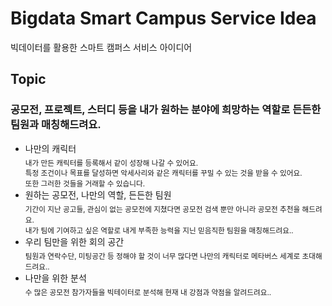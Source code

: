 # Bigdata Smart Campus Service Idea
빅데이터를 활용한 스마트 캠퍼스 서비스 아이디어

## Topic
### 공모전, 프로젝트, 스터디 등을 내가 원하는 분야에 희망하는 역할로 든든한 팀원과 매칭해드려요.

- 나만의 캐릭터   
  <sub>내가 만든 캐릭터를 등록해서 같이 성장해 나갈 수 있어요.   
  특정 조건이나 목표를 달성하면 악세사리와 같은 캐릭터를 꾸밀 수 있는 것을 받을 수 있어요.   
  또한 그러한 것들을 거래할 수 있습니다.</sub>
- 원하는 공모전, 나만의 역할, 든든한 팀원   
  <sub>기간이 지난 공고들, 관심이 없는 공모전에 지쳤다면 공모전 검색 뿐만 아니라 공모전 추천을 해드려요.   
  내가 팀에 기여하고 싶은 역할로 내게 부족한 능력을 지닌 믿음직한 팀원을 매칭해드려요..</sub>
- 우리 팀만을 위한 회의 공간   
  <sub>팀원과 연락수단, 미팅공간 등 정해야 할 것이 너무 많다면 나만의 캐릭터로 메타버스 세계로 초대해드려요..</sub>   
- 나만을 위한 분석   
  <sub>수 많은 공모전 참가자들을 빅테이터로 분석해 현재 내 강점과 약점을 알려드려요..</sub>
